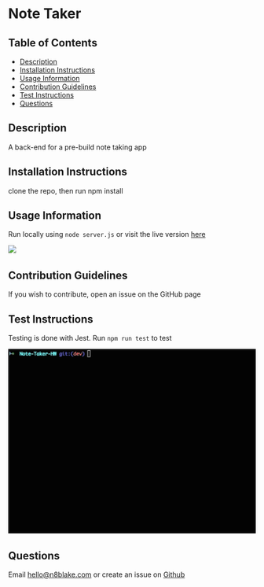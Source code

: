 # Note Taker

## Table of Contents
* [Description](#description)
* [Installation Instructions](#installation-instructions)
* [Usage Information](#usage-information)
* [Contribution Guidelines](#contribution-guidelines)
* [Test Instructions](#test-instructions)
* [Questions](#questions)

## Description
A back-end for a pre-build note taking app

## Installation Instructions
clone the repo, then run npm install

## Usage Information
Run locally using ```node server.js``` or visit the live version [here](https://polar-hollows-29717.herokuapp.com)

<img src="demos/notes_demo.gif" />

## Contribution Guidelines
If you wish to contribute, open an issue on the GitHub page

## Test Instructions
Testing is done with Jest. Run ```npm run test``` to test

<img src="demos/tests_demo.gif" />	

## Questions
Email [hello@n8blake.com](mailto:hello@n8blake.com)
or create an issue on [Github](https://github.com/n8blake)  